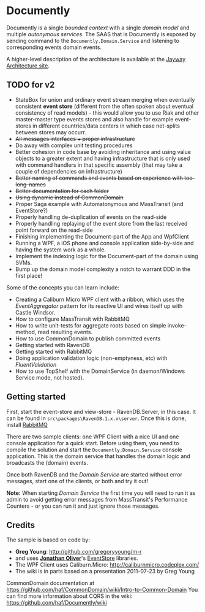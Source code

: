 # Documently

Documently is a single *bounded context* with a single *domain model* and multiple *autonymous services*. The SAAS that is Documently is exposed by sending command to the `Documently.Domain.Service` and listening to corresponding events domain events.

A higher-level description of the architecture is available at the [Jayway Architecture site](http://architecture.jayway.com).

## TODO for v2

 * StateBox for union and ordinary event stream merging when eventually consistent **event store** (different from the often spoken about eventual consistency of read models) - this would allow you to use Riak and other master-master type events stores and also handle for example event-stores in different countries/data centers in which case net-splits between stores may occurr.
 * <del>All messages interfaces + proper infrastructure</del>
 * Do away with complex unit testing procedures
 * Better cohesion in code base by avoiding inheritance and using value objects to a greater extent and having infrastructure that is only used with command handlers in that specific assembly (that may take a couple of dependencies on infrastructure)
 * <del>Better naming of commands and events based on experience with too-long-names</del>
 * <del>Better documentation for each folder</del>
 * <del>Using dynamic instead of CommonDomain</del>
 * Proper Saga example with Automatonymous and MassTransit (and EventStore?)
 * Properly handling de-duplication of events on the read-side
 * Properly handling replaying of the event store from the last received point forward on the read-side
 * Finishing implementing the Document-part of the App and WpfClient
 * Running a WPF, a iOS phone and console application side-by-side and having the system work as a whole.
 * Implement the indexing logic for the Document-part of the domain using SVMs.
 * Bump up the domain model complexity a notch to warrant DDD in the first place!

Some of the concepts you can learn include:

 * Creating a Caliburn Micro WPF client with a ribbon, which uses the *EventAggregator* pattern for its reactive UI and wires itself up with Castle Windsor.
 * How to configure MassTransit with RabbitMQ
 * How to write unit-tests for aggregate roots based on simple invoke-method, read resulting events.
 * How to use CommonDomain to publish committed events
 * Getting started with RavenDB
 * Getting started with RabbitMQ
 * Doing application validation logic (non-emptyness, etc) with *FluentValidation*
 * How to use TopShelf with the DomainService (in daemon/Windows Service mode, not hosted).

## Getting started

First, start the event-store and view-store - RavenDB.Server, in this case. It can be found in `src\packages\RavenDB.1.x.x\server`. Once this is done, install [RabbitMQ](http://www.rabbitmq.com/download.html)

There are two sample clients: one WPF Client with a nice UI and one console application for a quick start. Before using them, you need to compile the solution and start the `Documently.Domain.Service` console application. This is the domain service that handles the domain logic and broadcasts the (domain) events.

Once both RavenDB and the *Domain Service* are started without error messages, start one of the clients, or both and try it out!

**Note:** When starting *Domain Service* the first time you will need to run it as admin to avoid getting error messages from MassTransit's Performance Counters - or you can run it and just ignore those messages. 

## Credits

The sample is based on code by:

 * **Greg Young**: <http://github.com/gregoryyoung/m-r>
 * and uses **[Jonathan Oliver](https://github.com/joliver/)**'s [EventStore](https://github.com/joliver/EventStore) libraries.
 * The WPF Client uses Caliburn.Micro: <http://caliburnmicro.codeplex.com/>
 * The wiki is in parts based on a presentation 2011-07-23 by Greg Young

CommonDomain documentation at <https://github.com/haf/CommonDomain/wiki/Intro-to-Common-Domain>
You can find more information about CQRS in the wiki: <https://github.com/haf/Documently/wiki>
